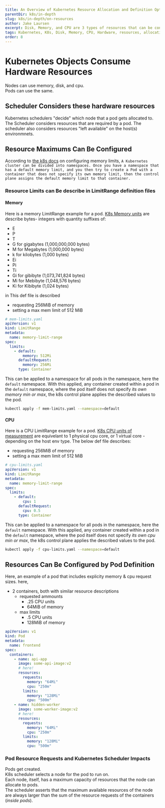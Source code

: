 ```yaml
---
title: An Overview of Kubernetes Resource Allocation and Definition Options
parentDir: k8s/in-depth
slug: k8s/in-depth/on-resources
author: Jake Laursen
excerpt: Disk, Memory, and CPU are 3 types of resources that can be configured within Kubernets
tags: Kubernetes, K8s, Disk, Memory, CPU, Hardware, resources, allocation
order: 8
---
```


# Kubernetes Objects Consume Hardware Resources
Nodes can use memory, disk, and cpu.  
Pods can use the same.  

## Scheduler Considers these hardware resources
Kubernetes schedulers "decide" which node that a pod gets allocated to. The Scheduler considers resources that are required by a pod. The scheduler also considers resources "left available" on the host(s) environmnets.  

## Resource Maximums Can Be Configured
According to [the k8s docs](https://kubernetes.io/docs/tasks/administer-cluster/manage-resources/memory-default-namespace/) on configuring memory limits,
`A Kubernetes cluster can be divided into namespaces. Once you have a namespace that has a default memory limit, and you then try to create a Pod with a container that does not specify its own memory limit, then the control plane assigns the default memory limit to that container.`  

### Resource Limits can Be describe in LimitRange definition files

#### Memory
Here is a memory LimitRange example for a pod. [K8s Memory units](https://kubernetes.io/docs/concepts/configuration/manage-resources-containers/#resource-units-in-kubernetes) are describe bytes- integers with quantity suffixes of:
- E 
- P
- T
- G for gigabytes (1,000,000,000 bytes)
- M for Megabytes (1,000,000 bytes)
- k for kilobytes (1,000 bytes)
- Ei
- Pi
- Ti
- Gi for gibibyte (1,073,741,824 bytes)
- Mi for Mebibyte (1,048,576 bytes)
- Ki for Kibibyte (1,024 bytes)

in This def file is described
- requesting 256MiB of memory
- setting a max mem limit of 512 MiB

```yaml
# mem-limits.yaml
apiVersion: v1
kind: LimitRange
metadata:
  name: memory-limit-range
spec:
  limits:
    - default:
        memory: 512Mi
      defaultRequest:
        memory: 256Mi
      type: Container
```

This can be applied to a namespace for all pods in the namespace, here the `default` namespace. With this applied, any container created within a pod in the `default` namespace, where the pod itself does not specify _its own memory min or max_, the k8s control plane applies the described values to the pod.
```bash
kubectl apply -f mem-limits.yaml --namespace=default
```


#### CPU
Here is a CPU LimitRange example for a pod. [K8s CPU units of measurement](https://kubernetes.io/docs/concepts/configuration/manage-resources-containers/#resource-units-in-kubernetes) are equivelant to 1 physical cpu core, or 1 virtual core - depending on the host env type. The below def file describes:
- requesting 256MiB of memory
- setting a max mem limit of 512 MiB

```yaml
# cpu-limits.yaml
apiVersion: v1
kind: LimitRange
metadata:
  name: memory-limit-range
spec:
  limits:
    - default:
        cpu: 1
      defaultRequest:
        cpu: 0.5
      type: Container
```

This can be applied to a namespace for all pods in the namespace, here the `default` namespace. With this applied, any container created within a pod in the `default` namespace, where the pod itself does not specify _its own cpu min or max_, the k8s control plane applies the described values to the pod.
```bash
kubectl apply -f cpu-limits.yaml --namespace=default
```


## Resources Can Be Configured by Pod Definition
Here, an example of a pod that includes explicity memory & cpu request sizes. here,
- 2 containers, both with similar resource descriptions
    - requested ammounts
      - .25 CPU units
      - 64MiB of memory
    - max limits
      - .5 CPU units
      - 128MiB of memory
```yaml
apiVersion: v1
kind: Pod
metadata:
  name: frontend
spec:
  containers:
    - name: api-app
      image: some-api-image:v2
      # here!
      resources:
        requests:
          memory: "64Mi"
          cpu: "250m"
        limits:
          memory: "128Mi"
          cpu: "500m"
    - name: hidden-worker
      image: some-worker-image:v2
      # here!
      resources:
        requests:
          memory: "64Mi"
          cpu: "250m"
        limits:
          memory: "128Mi"
          cpu: "500m"
```

### Pod Resource Requests and Kubernetes Scheduler Impacts
Pods get created.  
K8s scheduler selects a node for the pod to run on.  
Each node, itself, has a maximum capacity of resources that the node can allocate to pods.  
The scheduler asserts that the maximum available resources of the node are always larger than the sum of the resource requests of the containers (_inside pods_).  
